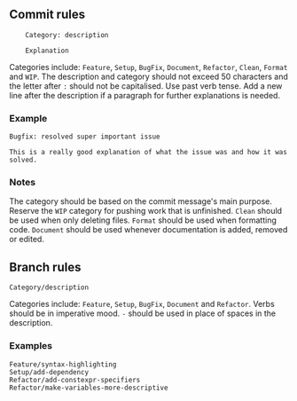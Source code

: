 ## Commit rules
        Category: description

        Explanation

Categories include: `Feature`, `Setup`, `BugFix`, `Document`, `Refactor`, `Clean`, `Format` and `WIP`. The description and category should not exceed 50 characters and the letter after `:` should not be capitalised. Use past verb tense. Add a new line after the description if a paragraph for further explanations is needed.

### Example
    Bugfix: resolved super important issue 

    This is a really good explanation of what the issue was and how it was solved.

### Notes
The category should be based on the commit message's main purpose. 
Reserve the `WIP` category for pushing work that is unfinished. `Clean` should be used when only deleting files. `Format` should be used when formatting code. `Document` should be used whenever documentation is added, removed or edited. 

## Branch rules
    Category/description

Categories include: `Feature`, `Setup`, `BugFix`, `Document` and `Refactor`. Verbs should be in imperative mood. `-` should be used in place of spaces in the description.
### Examples
    Feature/syntax-highlighting
    Setup/add-dependency
    Refactor/add-constexpr-specifiers
    Refactor/make-variables-more-descriptive